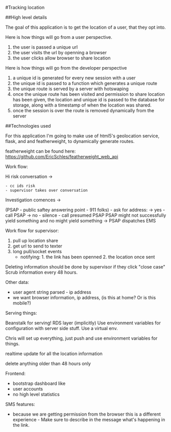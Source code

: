 #Tracking location

##High level details

The goal of this application is to get the location of a user, that they opt into.  

Here is how things will go from a user perspective.

1. the user is passed a unique url
2. the user visits the url by openning a browser
3. the user clicks allow browser to share location

Here is how things will go from the developer perspective

1. a unique id is generated for every new session with a user
2. the unique id is passed to a function which generates a unique route
3. the unique route is served by a server with hotswaping
4. once the unique route has been visited and permission to share location has been given, the location and unique id
is passed to the database for storage, along with a timestamp of when the location was shared.
5. once the session is over the route is removed dynamically from the server

##Technologies used

For this application I'm going to make use of html5's geolocation service, flask, and and featherweight, to dynamically generate routes.

featherweight can be found here: https://github.com/EricSchles/featherweight_web_api

Work flow:

Hi risk conversation -> 

	- cc ids risk
	- supervisor takes over conversation

Investigation comences ->
	
(PSAP - public saftey answering point - 911 folks)
	- ask for address:
		-> yes - call PSAP
		-> no - silence - call presumed PSAP
	PSAP might not successfully yield something and no might yield something -> PSAP dispatches EMS

Work flow for supervisor:

1. pull up location share
2. get url to send to texter
3. long pull/socket events 
	- notifying: 1. the link has been openned
				 2. the location once sent

Deleting information should be done by supervisor if they click "close case"
Scrub information every 48 hours.

Other data:

- user agent string parsed - ip address
- we want browser information, ip address, (is this at home?  Or is this mobile?)

Serving things:

Beanstalk for serving!  RDS layer (implicitly)
Use environment variables for configuration with server side stuff.
Use a virtual env.

Chris will set up everything, just push and use environment variables for things.

realtime update for all the location information

delete anything older than 48 hours only

Frontend:

- bootstrap dashboard like
- user accounts
- no high level statistics

SMS features:

- because we are getting permission from the browser this is a different experience - Make sure to describe in the message what's happening in the link.



